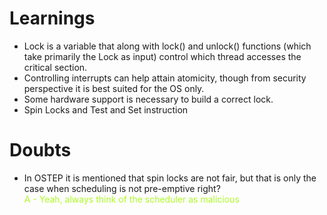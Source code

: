 # Learnings
- Lock is a variable that along with lock() and unlock() functions (which take primarily the Lock as input) control which thread accesses the critical section.
- Controlling interrupts can help attain atomicity, though from security perspective it is best suited for the OS only.
- Some hardware support is necessary to build a correct lock.
- Spin Locks and Test and Set instruction



# Doubts
- In OSTEP it is mentioned that spin locks are not fair, but that is only the case when scheduling is not pre-emptive right?<br>
<span style="color:#ADFA25;">A - Yeah, always think of the scheduler as malicious</span>
